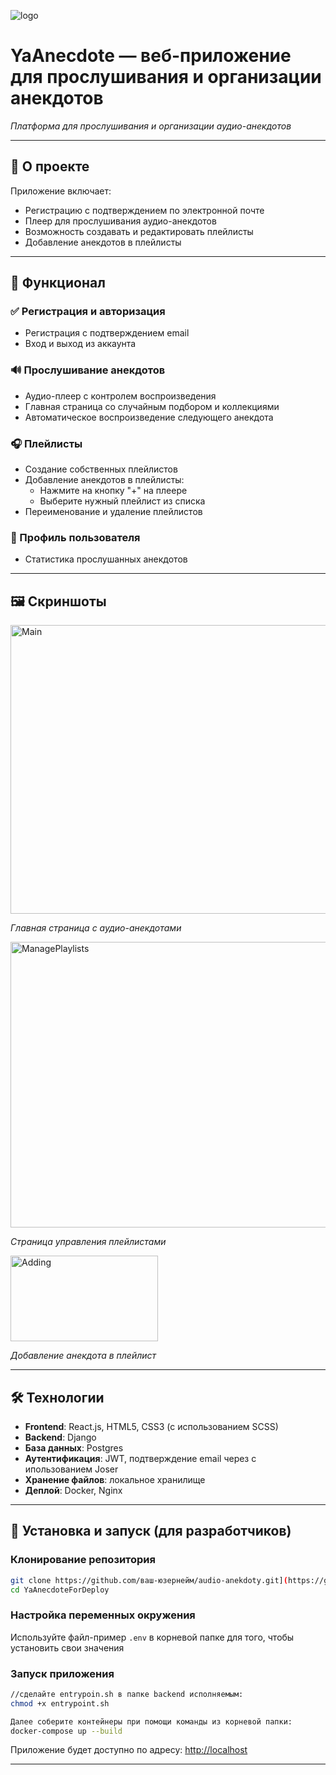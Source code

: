![logo](https://github.com/user-attachments/assets/64b1f316-4587-486b-a601-a3af4c7dafdd)

# YaAnecdote — веб-приложение для прослушивания и организации анекдотов


*Платформа для прослушивания и организации аудио-анекдотов*

---

## 📌 О проекте

Приложение включает:
- Регистрацию с подтверждением по электронной почте
- Плеер для прослушивания аудио-анекдотов
- Возможность создавать и редактировать плейлисты
- Добавление анекдотов в плейлисты

---

## 🚀 Функционал

### ✅ Регистрация и авторизация
- Регистрация с подтверждением email
- Вход и выход из аккаунта

### 🔊 Прослушивание анекдотов
- Аудио-плеер с контролем воспроизведения
- Главная страница со случайным подбором и коллекциями
- Автоматическое воспроизведение следующего анекдота

### 🎧 Плейлисты
- Создание собственных плейлистов
- Добавление анекдотов в плейлисты:
  - Нажмите на кнопку "+" на плеере
  - Выберите нужный плейлист из списка
- Переименование и удаление плейлистов

### 👤 Профиль пользователя
- Статистика прослушанных анекдотов

---

## 🖼️ Скриншоты
<img width="899" height="462" alt="Main" src="https://github.com/user-attachments/assets/b24dfd03-ade0-4d6e-9826-ec71417192e4" />

*Главная страница с аудио-анекдотами*

<img width="834" height="457" alt="ManagePlaylists" src="https://github.com/user-attachments/assets/ea489379-7709-4205-930a-e4c1ab130b78" />

*Страница управления плейлистами*

<img width="236" height="137" alt="Adding" src="https://github.com/user-attachments/assets/3c768a12-a4b7-4abb-8f1d-6fabad129283" />

*Добавление анекдота в плейлист*

---

## 🛠️ Технологии

- **Frontend**: React.js, HTML5, CSS3 (с использованием SCSS)
- **Backend**: Django
- **База данных**: Postgres
- **Аутентификация**: JWT, подтверждение email через с ипользованием Joser
- **Хранение файлов**: локальное хранилище
- **Деплой**: Docker, Nginx

---

## 🧪 Установка и запуск (для разработчиков)

### Клонирование репозитория
```bash
git clone https://github.com/ваш-юзернейм/audio-anekdoty.git](https://github.com/IWorkForFood/YaAnecdoteForDeploy.git)
cd YaAnecdoteForDeploy
```

### Настройка переменных окружения
Используйте файл-пример `.env` в корневой папке для того, чтобы установить свои значения

### Запуск приложения
```bash
//сделайте entrypoin.sh в папке backend исполняемым:
chmod +x entrypoint.sh

Далее соберите контейнеры при помощи команды из корневой папки:
docker-compose up --build
```

Приложение будет доступно по адресу: [http://localhost](http://localhost)

---

